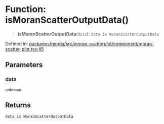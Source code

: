 # Function: isMoranScatterOutputData()

> **isMoranScatterOutputData**(`data`): `data is MoranScatterOutputData`

Defined in: [packages/geoda/src/moran-scatterplot/component/moran-scatter-plot.tsx:45](https://github.com/GeoDaCenter/openassistant/blob/a9f2271d1019f6c25c10dd4b3bdb64fcf16999b2/packages/geoda/src/moran-scatterplot/component/moran-scatter-plot.tsx#L45)

## Parameters

### data

`unknown`

## Returns

`data is MoranScatterOutputData`
